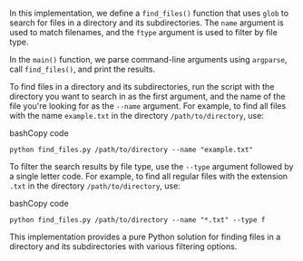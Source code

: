 In this implementation, we define a `find_files()` function that uses `glob` to search for files in a directory and its subdirectories. The `name` argument is used to match filenames, and the `ftype` argument is used to filter by file type.

In the `main()` function, we parse command-line arguments using `argparse`, call `find_files()`, and print the results.

To find files in a directory and its subdirectories, run the script with the directory you want to search in as the first argument, and the name of the file you're looking for as the `--name` argument. For example, to find all files with the name `example.txt` in the directory `/path/to/directory`, use:

bashCopy code

`python find_files.py /path/to/directory --name "example.txt"`

To filter the search results by file type, use the `--type` argument followed by a single letter code. For example, to find all regular files with the extension `.txt` in the directory `/path/to/directory`, use:

bashCopy code

`python find_files.py /path/to/directory --name "*.txt" --type f`

This implementation provides a pure Python solution for finding files in a directory and its subdirectories with various filtering options.
